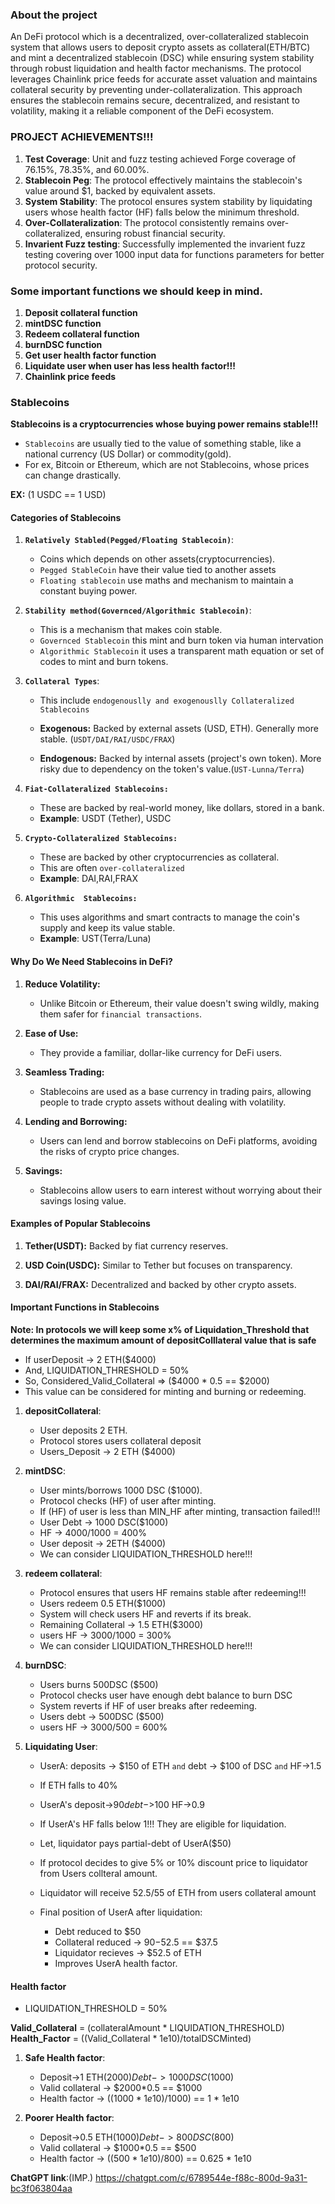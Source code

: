 ### About the project

An DeFi protocol which is a decentralized, over-collateralized stablecoin system that allows users to deposit crypto assets as collateral(ETH/BTC) and mint a decentralized stablecoin (DSC) while ensuring system stability through robust liquidation and health factor mechanisms. The protocol leverages Chainlink price feeds for accurate asset valuation and maintains collateral security by preventing under-collateralization. This approach ensures the stablecoin remains secure, decentralized, and resistant to volatility, making it a reliable component of the DeFi ecosystem.

### PROJECT ACHIEVEMENTS!!!

1. **Test Coverage**: Unit and fuzz testing achieved Forge coverage of 76.15%, 78.35%, and 60.00%.
2. **Stablecoin Peg**: The protocol effectively maintains the stablecoin's value around $1, backed by equivalent assets.
3. **System Stability**: The protocol ensures system stability by liquidating users whose health factor (HF) falls below the minimum threshold.
4. **Over-Collateralization**: The protocol consistently remains over-collateralized, ensuring robust financial security.
5. **Invarient Fuzz testing**: Successfully implemented the invarient fuzz testing covering over 1000 input data for functions parameters for better protocol security.


### Some important functions we should keep in mind.

1. **Deposit collateral function**
2. **mintDSC function**
3. **Redeem collateral function**
4. **burnDSC function**
5. **Get user health factor function**
6. **Liquidate user when user has less health factor!!!**
7. **Chainlink price feeds**


### Stablecoins

**Stablecoins is a cryptocurrencies whose buying power remains stable!!!**

- `Stablecoins` are usually tied to the value of something stable, like a national currency (US Dollar) or commodity(gold).
- For ex, Bitcoin or Ethereum, which are not Stablecoins, whose prices can change drastically. 

**EX:** (1 USDC == 1 USD)



#### Categories of Stablecoins


1. **`Relatively Stabled(Pegged/Floating Stablecoin)`**:
    - Coins which depends on other assets(cryptocurrencies).
    - `Pegged StableCoin` have their value tied to another assets
    - `Floating stablecoin` use maths and mechanism to maintain a constant buying power.

2. **`Stability method(Governced/Algorithmic Stablecoin)`**:
    - This is a mechanism that makes coin stable.
    - `Governced Stablecoin` this mint and burn token via human intervation
    - `Algorithmic Stablecoin` it uses a transparent math equation or set of codes to mint and burn tokens.

3. **`Collateral Types`**:
    - This include `endogenouslly and exogenouslly Collateralized Stablecoins`

    - **Exogenous:** Backed by external assets (USD, ETH). Generally more stable. (`USDT/DAI/RAI/USDC/FRAX`)
    - **Endogenous:** Backed by internal assets (project's own token). More risky due to dependency on the token's value.(`UST-Lunna/Terra`)


4. **`Fiat-Collateralized Stablecoins:`**
    - These are backed by real-world money, like dollars, stored in a bank.
    - **Example**: USDT (Tether), USDC

5. **`Crypto-Collateralized Stablecoins:`**
    - These are backed by other cryptocurrencies as collateral.
    - This are often `over-collateralized`
    - **Example**: DAI,RAI,FRAX

6. **`Algorithmic  Stablecoins:`**
    - This uses algorithms and smart contracts to manage the coin's supply and keep its value stable.
    - **Example**: UST(Terra/Luna)



#### Why Do We Need Stablecoins in DeFi?

1. **Reduce Volatility:** 
    - Unlike Bitcoin or Ethereum, their value doesn't swing wildly, making them safer for `financial transactions`.

2. **Ease of Use:** 
    - They provide a familiar, dollar-like currency for DeFi users.

3. **Seamless Trading:** 
    - Stablecoins are used as a base currency in trading pairs, allowing people to trade crypto assets without dealing with volatility.
    
4. **Lending and Borrowing:** 
    - Users can lend and borrow stablecoins on DeFi platforms, avoiding the risks of crypto price changes.

5. **Savings:** 
    - Stablecoins allow users to earn interest without worrying about their savings losing value.



#### Examples of Popular Stablecoins

1. **Tether(USDT):** Backed by fiat currency reserves.

2. **USD Coin(USDC):** Similar to Tether but focuses on transparency.

3. **DAI/RAI/FRAX:** Decentralized and backed by other crypto assets.




#### Important Functions in Stablecoins

**Note: In protocols we will keep some x% of Liquidation_Threshold that determines the maximum amount of depositColllateral value that is safe**

- If userDeposit -> 2 ETH($4000)
- And, LIQUIDATION_THRESHOLD = 50%
- So, Considered_Valid_Collateral => ($4000 * 0.5 == $2000)
- This value can be considered for minting and burning or redeeming.



1. **depositCollateral**:
    - User deposits 2 ETH.
    - Protocol stores users collateral deposit
    - Users_Deposit -> 2 ETH ($4000)

2. **mintDSC**:
    - User mints/borrows 1000 DSC ($1000).
    - Protocol checks (HF) of user after minting.
    - If (HF) of user is less than MIN_HF after minting, transaction failed!!!
    - User Debt -> 1000 DSC($1000)
    - HF -> $4000/$1000 = 400%
    - User deposit -> 2ETH ($4000)
    - We can consider LIQUIDATION_THRESHOLD here!!!
    
3. **redeem collateral**:
    - Protocol ensures that users HF remains stable after redeeming!!!
    - Users redeem 0.5 ETH($1000)
    - System will check users HF and reverts if its break.
    - Remaining Collateral -> 1.5 ETH($3000)
    - users HF -> $3000/$1000 = 300%
    - We can consider LIQUIDATION_THRESHOLD here!!!

4. **burnDSC**:
    - Users burns 500DSC ($500)
    - Protocol checks user have enough debt balance to burn DSC
    - System reverts if HF of user breaks after redeeming.
    - Users debt -> 500DSC ($500) 
    - users HF -> $3000/$500 = 600%


5. **Liquidating User**:
   - UserA:  deposits -> $150 of ETH `and`  debt -> $100 of DSC `and` HF->1.5
   - If ETH falls to 40%
   - UserA's  deposit->$90  debt->$100  HF->0.9
   - If UserA's HF falls below 1!!! They are eligible for liquidation.
   - Let, liquidator pays partial-debt of UserA($50)
   - If protocol decides to give 5% or 10% discount price to liquidator from Users collteral amount.
   - Liquidator will receive $52.5/$55 of ETH from users collateral amount

   - Final position of UserA after liquidation:
      - Debt reduced to $50
      - Collateral reduced -> $90-$52.5 == $37.5
      - Liquidator recieves -> $52.5 of ETH
      - Improves UserA health factor. 



#### Health factor

- LIQUIDATION_THRESHOLD = 50%

**Valid_Collateral** = (collateralAmount * LIQUIDATION_THRESHOLD)
**Health_Factor** = ((Valid_Collateral * 1e10)/totalDSCMinted)


1. **Safe Health factor**:
   - Deposit->1 ETH($2000)  Debt->1000 DSC($1000)
   - Valid collateral -> $2000*0.5 == $1000
   - Health factor -> (($1000 * 1e10)/$1000) == 1 * 1e10


2. **Poorer Health factor**:
    - Deposit->0.5 ETH($1000)  Debt->800 DSC($800)  
    - Valid collateral -> $1000*0.5 == $500
    - Health factor -> (($500 * 1e10)/$800) == 0.625 * 1e10



**ChatGPT link**:(IMP.)
https://chatgpt.com/c/6789544e-f88c-800d-9a31-bc3f063804aa

